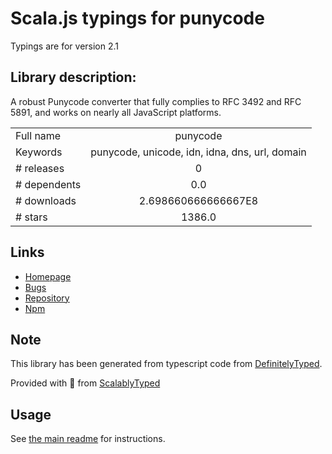 
# Scala.js typings for punycode

Typings are for version 2.1

## Library description:
A robust Punycode converter that fully complies to RFC 3492 and RFC 5891, and works on nearly all JavaScript platforms.

|                    |                 |
| ------------------ | :-------------: |
| Full name          | punycode |
| Keywords           | punycode, unicode, idn, idna, dns, url, domain |
| # releases         | 0 |
| # dependents       | 0.0 |
| # downloads        | 2.698660666666667E8 |
| # stars            | 1386.0 |

## Links
- [Homepage](https://mths.be/punycode)
- [Bugs](https://github.com/bestiejs/punycode.js/issues)
- [Repository](https://github.com/bestiejs/punycode.js)
- [Npm](https://www.npmjs.com/package/punycode)
    


## Note
This library has been generated from typescript code from [DefinitelyTyped](https://definitelytyped.org).

Provided with :purple_heart: from [ScalablyTyped](https://github.com/oyvindberg/ScalablyTyped)

## Usage
See [the main readme](../../readme.md) for instructions.


